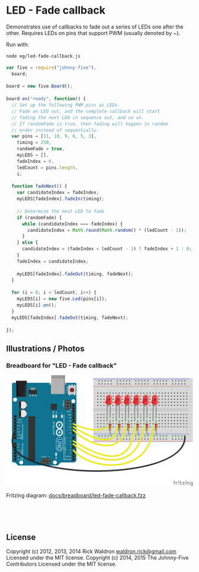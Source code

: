 <!--remove-start-->

# LED - Fade callback


Demonstrates use of callbacks to fade out a series of LEDs one after the other. Requires LEDs on pins that support PWM (usually denoted by ~).


Run with:
```bash
node eg/led-fade-callback.js
```

<!--remove-end-->

```javascript
var five = require("johnny-five"),
  board;

board = new five.Board();

board.on("ready", function() {
  // Set up the following PWM pins as LEDs.
  // Fade an LED out, and the complete callback will start
  // fading the next LED in sequence out, and so on.
  // If randomFade is true, then fading will happen in random
  // order instead of sequentially.
  var pins = [11, 10, 9, 6, 5, 3],
    timing = 250,
    randomFade = true,
    myLEDS = [],
    fadeIndex = 0,
    ledCount = pins.length,
    i;

  function fadeNext() {
    var candidateIndex = fadeIndex;
    myLEDS[fadeIndex].fadeIn(timing);

    // Determine the next LED to fade
    if (randomFade) {
      while (candidateIndex === fadeIndex) {
        candidateIndex = Math.round(Math.random() * (ledCount - 1));
      }
    } else {
      candidateIndex = (fadeIndex < ledCount - 1) ? fadeIndex + 1 : 0;
    }
    fadeIndex = candidateIndex;

    myLEDS[fadeIndex].fadeOut(timing, fadeNext);
  }

  for (i = 0; i < ledCount; i++) {
    myLEDS[i] = new five.Led(pins[i]);
    myLEDS[i].on();
  }
  myLEDS[fadeIndex].fadeOut(timing, fadeNext);

});

```


## Illustrations / Photos


### Breadboard for "LED - Fade callback"



![docs/breadboard/led-fade-callback.png](breadboard/led-fade-callback.png)<br>

Fritzing diagram: [docs/breadboard/led-fade-callback.fzz](breadboard/led-fade-callback.fzz)

&nbsp;





&nbsp;

<!--remove-start-->

## License
Copyright (c) 2012, 2013, 2014 Rick Waldron <waldron.rick@gmail.com>
Licensed under the MIT license.
Copyright (c) 2014, 2015 The Johnny-Five Contributors
Licensed under the MIT license.

<!--remove-end-->
